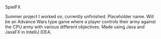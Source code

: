 SpielFX

Summer project I worked on, currently unfinished. Placeholder name.
Will be an Advance Wars type game where a player controls their army against the CPU army with various different objectives.
Made using Java and JavaFX in IntelliJ IDEA. 
